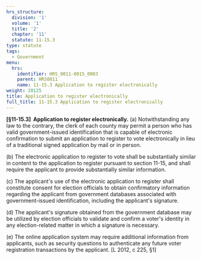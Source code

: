 ```yaml
---
hrs_structure:
  division: '1'
  volume: '1'
  title: '2'
  chapter: '11'
  statute: 11-15.3
type: statute
tags:
  - Government
menu:
  hrs:
    identifier: HRS_0011-0015_0003
    parent: HRS0011
    name: 11-15.3 Application to register electronically
weight: 20125
title: Application to register electronically
full_title: 11-15.3 Application to register electronically
---
```

**[§11-15.3]  Application to register electronically.** (a) Notwithstanding any law to the contrary, the clerk of each county may permit a person who has valid government-issued identification that is capable of electronic confirmation to submit an application to register to vote electronically in lieu of a traditional signed application by mail or in person.

(b) The electronic application to register to vote shall be substantially similar in content to the application to register pursuant to section 11-15, and shall require the applicant to provide substantially similar information.

(c) The applicant's use of the electronic application to register shall constitute consent for election officials to obtain confirmatory information regarding the applicant from government databases associated with government-issued identification, including the applicant's signature.

(d) The applicant's signature obtained from the government database may be utilized by election officials to validate and confirm a voter's identity in any election-related matter in which a signature is necessary.

(e) The online application system may require additional information from applicants, such as security questions to authenticate any future voter registration transactions by the applicant. [L 2012, c 225, §1]